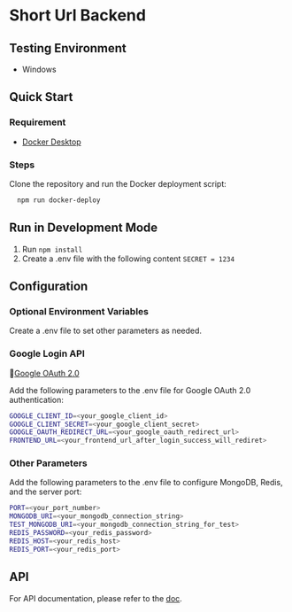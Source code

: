 # Short Url Backend

## Testing Environment

* Windows

## Quick Start

### Requirement

* [Docker Desktop](https://www.docker.com/products/docker-desktop/)

### Steps

Clone the repository and run the Docker deployment script:
  
  ```bash
    npm run docker-deploy
  ```

## Run in Development Mode

1. Run `npm install`
2. Create a .env file with the following content `SECRET = 1234`

## Configuration

### Optional Environment Variables

Create a .env file to set other parameters as needed.

### Google Login API

:link:[Google OAuth 2.0](https://developers.google.com/identity/protocols/oauth2/javascript-implicit-flow?hl=zh-tw)

Add the following parameters to the .env file for Google OAuth 2.0 authentication:

```bash
GOOGLE_CLIENT_ID=<your_google_client_id>
GOOGLE_CLIENT_SECRET=<your_google_client_secret>
GOOGLE_OAUTH_REDIRECT_URL=<your_google_oauth_redirect_url>
FRONTEND_URL=<your_frontend_url_after_login_success_will_rediret>
```

### Other Parameters

Add the following parameters to the .env file to configure MongoDB, Redis, and the server port:

```bash
PORT=<your_port_number>
MONGODB_URI=<your_mongodb_connection_string>
TEST_MONGODB_URI=<your_mongodb_connection_string_for_test>
REDIS_PASSWORD=<your_redis_password>
REDIS_HOST=<your_redis_host>
REDIS_PORT=<your_redis_port>
```

## API

For API documentation, please refer to the [doc](/docs/api/short%20url).
